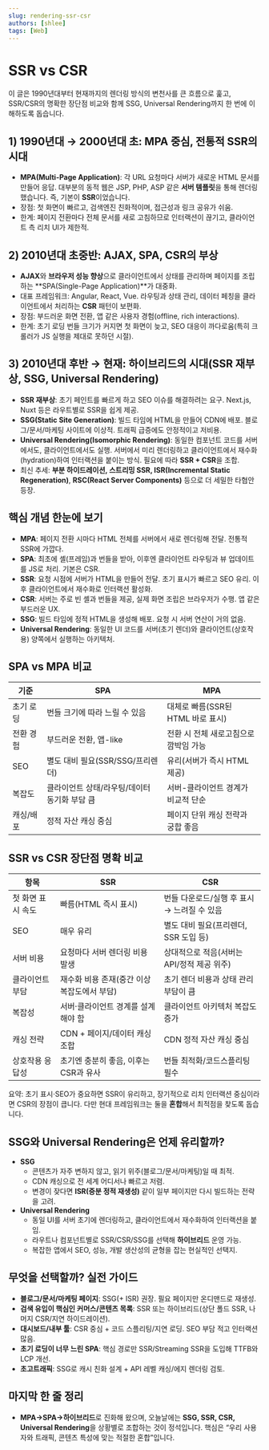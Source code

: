```yaml
---
slug: rendering-ssr-csr
authors: [shlee]
tags: [Web]
---
```


# SSR vs CSR

이 글은 1990년대부터 현재까지의 렌더링 방식의 변천사를 큰 흐름으로 훑고, SSR/CSR의 명확한 장단점 비교와 함께 SSG, Universal Rendering까지 한 번에 이해하도록 돕습니다.

<!-- truncate -->

## 1) 1990년대 → 2000년대 초: MPA 중심, 전통적 SSR의 시대
- **MPA(Multi-Page Application)**: 각 URL 요청마다 서버가 새로운 HTML 문서를 만들어 응답. 대부분의 동적 웹은 JSP, PHP, ASP 같은 **서버 템플릿**을 통해 렌더링했습니다. 즉, 기본이 **SSR**이었습니다.
- 장점: 첫 화면이 빠르고, 검색엔진 친화적이며, 접근성과 링크 공유가 쉬움.
- 한계: 페이지 전환마다 전체 문서를 새로 고침하므로 인터랙션이 끊기고, 클라이언트 측 리치 UI가 제한적.

## 2) 2010년대 초중반: AJAX, SPA, CSR의 부상
- **AJAX**와 **브라우저 성능 향상**으로 클라이언트에서 상태를 관리하며 페이지를 조립하는 **SPA(Single-Page Application)**가 대중화.
- 대표 프레임워크: Angular, React, Vue. 라우팅과 상태 관리, 데이터 페칭을 클라이언트에서 처리하는 **CSR** 패턴이 보편화.
- 장점: 부드러운 화면 전환, 앱 같은 사용자 경험(offline, rich interactions).
- 한계: 초기 로딩 번들 크기가 커지면 첫 화면이 늦고, SEO 대응이 까다로움(특히 크롤러가 JS 실행을 제대로 못하던 시절).

## 3) 2010년대 후반 → 현재: 하이브리드의 시대(SSR 재부상, SSG, Universal Rendering)
- **SSR 재부상**: 초기 페인트를 빠르게 하고 SEO 이슈를 해결하려는 요구. Next.js, Nuxt 등은 라우트별로 SSR을 쉽게 제공.
- **SSG(Static Site Generation)**: 빌드 타임에 HTML을 만들어 CDN에 배포. 블로그/문서/마케팅 사이트에 이상적. 트래픽 급증에도 안정적이고 저비용.
- **Universal Rendering(Isomorphic Rendering)**: 동일한 컴포넌트 코드를 서버에서도, 클라이언트에서도 실행. 서버에서 미리 렌더링하고 클라이언트에서 재수화(hydration)하여 인터랙션을 붙이는 방식. 필요에 따라 **SSR + CSR**을 조합.
- 최신 추세: **부분 하이드레이션, 스트리밍 SSR, ISR(Incremental Static Regeneration)**, **RSC(React Server Components)** 등으로 더 세밀한 타협안 등장.

## 핵심 개념 한눈에 보기
- **MPA**: 페이지 전환 시마다 HTML 전체를 서버에서 새로 렌더링해 전달. 전통적 SSR에 가깝다.
- **SPA**: 최초에 셸(프레임)과 번들을 받아, 이후엔 클라이언트 라우팅과 뷰 업데이트를 JS로 처리. 기본은 CSR.
- **SSR**: 요청 시점에 서버가 HTML을 만들어 전달. 초기 표시가 빠르고 SEO 유리. 이후 클라이언트에서 재수화로 인터랙션 활성화.
- **CSR**: 서버는 주로 빈 셸과 번들을 제공, 실제 화면 조립은 브라우저가 수행. 앱 같은 부드러운 UX.
- **SSG**: 빌드 타임에 정적 HTML을 생성해 배포. 요청 시 서버 연산이 거의 없음.
- **Universal Rendering**: 동일한 UI 코드를 서버(초기 렌더)와 클라이언트(상호작용) 양쪽에서 실행하는 아키텍처.

## SPA vs MPA 비교

| 기준 | SPA | MPA |
| --- | --- | --- |
| 초기 로딩 | 번들 크기에 따라 느릴 수 있음 | 대체로 빠름(SSR된 HTML 바로 표시) |
| 전환 경험 | 부드러운 전환, 앱-like | 전환 시 전체 새로고침으로 깜박임 가능 |
| SEO | 별도 대비 필요(SSR/SSG/프리렌더) | 유리(서버가 즉시 HTML 제공) |
| 복잡도 | 클라이언트 상태/라우팅/데이터 동기화 부담 큼 | 서버-클라이언트 경계가 비교적 단순 |
| 캐싱/배포 | 정적 자산 캐싱 중심 | 페이지 단위 캐싱 전략과 궁합 좋음 |

## SSR vs CSR 장단점 명확 비교

| 항목 | SSR | CSR |
| --- | --- | --- |
| 첫 화면 표시 속도 | 빠름(HTML 즉시 표시) | 번들 다운로드/실행 후 표시 → 느려질 수 있음 |
| SEO | 매우 유리 | 별도 대비 필요(프리렌더, SSR 도입 등) |
| 서버 비용 | 요청마다 서버 렌더링 비용 발생 | 상대적으로 적음(서버는 API/정적 제공 위주) |
| 클라이언트 부담 | 재수화 비용 존재(중간 이상 복잡도에서 부담) | 초기 렌더 비용과 상태 관리 부담이 큼 |
| 복잡성 | 서버·클라이언트 경계를 설계해야 함 | 클라이언트 아키텍처 복잡도 증가 |
| 캐싱 전략 | CDN + 페이지/데이터 캐싱 조합 | CDN 정적 자산 캐싱 중심 |
| 상호작용 응답성 | 초기엔 충분히 좋음, 이후는 CSR과 유사 | 번들 최적화/코드스플리팅 필수 |

요약: 초기 표시·SEO가 중요하면 SSR이 유리하고, 장기적으로 리치 인터랙션 중심이라면 CSR의 장점이 큽니다. 다만 현대 프레임워크는 둘을 **혼합**해서 최적점을 찾도록 돕습니다.

## SSG와 Universal Rendering은 언제 유리할까?
- **SSG**
  - 콘텐츠가 자주 변하지 않고, 읽기 위주(블로그/문서/마케팅)일 때 최적.
  - CDN 캐싱으로 전 세계 어디서나 빠르고 저렴.
  - 변경이 잦다면 **ISR(증분 정적 재생성)** 같이 일부 페이지만 다시 빌드하는 전략을 고려.
- **Universal Rendering**
  - 동일 UI를 서버 초기에 렌더링하고, 클라이언트에서 재수화하여 인터랙션을 붙임.
  - 라우트나 컴포넌트별로 SSR/CSR/SSG를 선택해 **하이브리드** 운영 가능.
  - 복잡한 앱에서 SEO, 성능, 개발 생산성의 균형을 잡는 현실적인 선택지.

## 무엇을 선택할까? 실전 가이드
- **블로그/문서/마케팅 페이지**: SSG(+ ISR) 권장. 필요 페이지만 온디맨드로 재생성.
- **검색 유입이 핵심인 커머스/콘텐츠 목록**: SSR 또는 하이브리드(상단 폴드 SSR, 나머지 CSR/지연 하이드레이션).
- **대시보드/내부 툴**: CSR 중심 + 코드 스플리팅/지연 로딩. SEO 부담 적고 인터랙션 많음.
- **초기 로딩이 너무 느린 SPA**: 핵심 경로만 SSR/Streaming SSR을 도입해 TTFB와 LCP 개선.
- **초고트래픽**: SSG로 캐시 친화 설계 + API 레벨 캐싱/에지 렌더링 검토.

## 마지막 한 줄 정리
- **MPA→SPA→하이브리드**로 진화해 왔으며, 오늘날에는 **SSG, SSR, CSR, Universal Rendering**을 상황별로 조합하는 것이 정석입니다. 핵심은 “우리 사용자와 트래픽, 콘텐츠 특성에 맞는 적절한 혼합”입니다.



